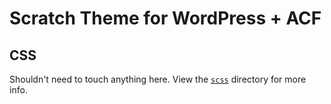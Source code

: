 # Scratch Theme for WordPress + ACF

## CSS

Shouldn't need to touch anything here. View the [`scss`](https://github.com/zackphilipps/scratch-theme/tree/master/_assets/scss) directory for more info.
